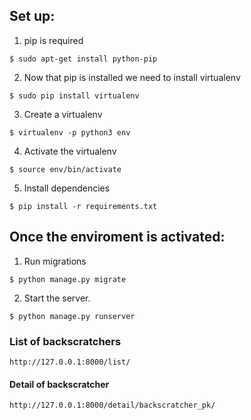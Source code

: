 ## Set up:

1. pip is required

```
$ sudo apt-get install python-pip
```

2. Now that pip is installed we need to install virtualenv

```
$ sudo pip install virtualenv
```

3. Create a virtualenv

```
$ virtualenv -p python3 env
```

4. Activate the virtualenv

```
$ source env/bin/activate
```

5. Install dependencies

```
$ pip install -r requirements.txt
```


## Once the enviroment is activated:

1. Run migrations

```
$ python manage.py migrate
```
      
 2. Start the server.

```
$ python manage.py runserver
```
      
### List of backscratchers

```
http://127.0.0.1:8000/list/
```


#### Detail of backscratcher

```
http://127.0.0.1:8000/detail/backscratcher_pk/
```
